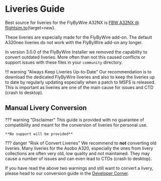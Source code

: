 # Liveries Guide

Best source for liveries for the FlyByWire A32NX is [FBW A32NX @ flightsim.to](https://flightsim.to/c/liveries/flybywire-a32nx/most-downloaded){target=new}.

These liveries are especially made for the FlyByWire add-on. The default A320neo liveries do not work with the FlyByWire add-on any longer.

In version 3.0.0 of the FlyByWire Installer we removed the capability to convert outdated liveries. More often than not this caused conflicts or support issues with these files in your `community` directory.

!!! warning "Always Keep Liveries Up-to-Date"
    Our recommendation is to download the dedicated FlyByWire liveries and also to keep the liveries up to date by regularly updating especially when a patch to MSFS is released. This is important as liveries are one of the main cause for issues and CTD (crash to desktop).

## Manual Livery Conversion

??? warning "Disclaimer"
    This guide is provided with no guarantee of compatibility and meant for the conversion of liveries for personal use.

    **No support will be provided**

??? danger "Risk of Convert Liveries"
    We recommend to **not** converting old liveries. Many liveries for the Asobo A320, especially the ones from livery collections are often very old, low quality and not maintained. They 
    may cause a number of issues and can even lead to CTDs (crash to desktop).

If you have read the above two warnings and still want to convert a livery, please head to our conversion guide in the [Developer Corner](../dev-corner/livery-conversion.md).
